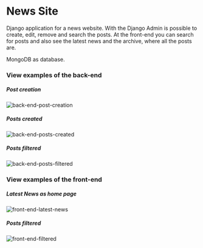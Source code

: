 # News Site

Django application for a news website. With the Django Admin is possible to create, edit, remove and search the posts. At the front-end you can search for posts and also see the latest news and the archive, where all the posts are.

MongoDB as database.

### View examples of the back-end

##### Post creation
![back-end-post-creation](https://i.imgur.com/AxlqzZC.png)

##### Posts created

![back-end-posts-created](https://i.imgur.com/Cz5wxWc.png)

##### Posts filtered
![back-end-posts-filtered](https://i.imgur.com/DVG27jU.png)

### View examples of the front-end

##### Latest News as home page

![front-end-latest-news](https://i.imgur.com/ykJTpzl.png)

##### Posts filtered

![front-end-filtered](https://i.imgur.com/8ya4mQx.png)
